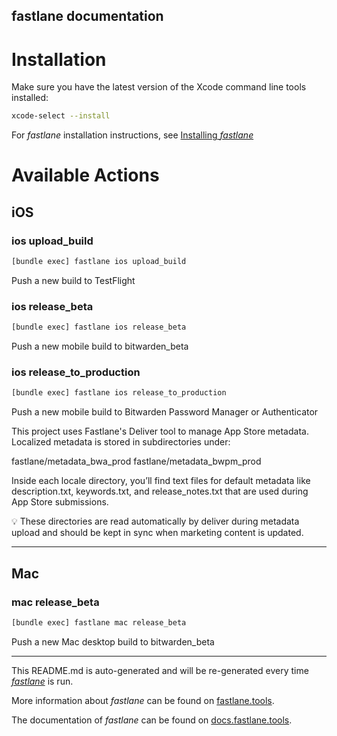 fastlane documentation
----

# Installation

Make sure you have the latest version of the Xcode command line tools installed:

```sh
xcode-select --install
```

For _fastlane_ installation instructions, see [Installing _fastlane_](https://docs.fastlane.tools/#installing-fastlane)

# Available Actions

## iOS

### ios upload_build

```sh
[bundle exec] fastlane ios upload_build
```

Push a new build to TestFlight

### ios release_beta

```sh
[bundle exec] fastlane ios release_beta
```

Push a new mobile build to bitwarden_beta

### ios release_to_production

```sh
[bundle exec] fastlane ios release_to_production
```

Push a new mobile build to Bitwarden Password Manager or Authenticator

This project uses Fastlane's Deliver tool to manage App Store metadata. Localized metadata is stored in subdirectories under:

fastlane/metadata_bwa_prod
fastlane/metadata_bwpm_prod

Inside each locale directory, you’ll find text files for default metadata like description.txt, keywords.txt, and release_notes.txt that are used during App Store submissions.

💡 These directories are read automatically by deliver during metadata upload and should be kept in sync when marketing content is updated.

----


## Mac

### mac release_beta

```sh
[bundle exec] fastlane mac release_beta
```

Push a new Mac desktop build to bitwarden_beta

----

This README.md is auto-generated and will be re-generated every time [_fastlane_](https://fastlane.tools) is run.

More information about _fastlane_ can be found on [fastlane.tools](https://fastlane.tools).

The documentation of _fastlane_ can be found on [docs.fastlane.tools](https://docs.fastlane.tools).
